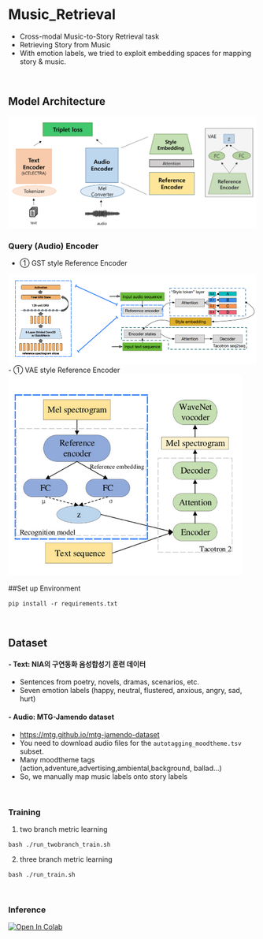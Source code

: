 # Music_Retrieval

- Cross-modal Music-to-Story Retrieval task
- Retrieving Story from Music
- With emotion labels, we tried to exploit embedding spaces for mapping story & music.

<br>

## Model Architecture

<img src = "/img/Model Architecture.png">

### Query (Audio) Encoder
- ① GST style Reference Encoder
<img src = "/img/Reference%20Encoder.PNG">
- ① VAE style Reference Encoder
<img src = "/img/Reference%20Encoder_VAE.PNG">

<br>

##Set up Environment
```
pip install -r requirements.txt
```

<br>

## Dataset
#### - Text: NIA의 구연동화 음성합성기 훈련 데이터
- Sentences from poetry, novels, dramas, scenarios, etc.
- Seven emotion labels (happy, neutral, flustered, anxious, angry, sad, hurt)
#### - Audio: MTG-Jamendo dataset
- https://mtg.github.io/mtg-jamendo-dataset
- You need to download audio files for the ```autotagging_moodtheme.tsv``` subset.
- Many moodtheme tags (action,adventure,advertising,ambiental,background, ballad...)
- So, we manually map music labels onto story labels 

<br>

### Training

1. two branch metric learning
```
bash ./run_twobranch_train.sh
```

2. three branch metric learning
```
bash ./run_train.sh
```

<br>

### Inference

[![Open In Colab](https://colab.research.google.com/assets/colab-badge.svg)](https://colab.research.google.com/drive/1-lNsxA9rHXzKLF21S4vWmtvNT1MmLk5G?usp=sharing)